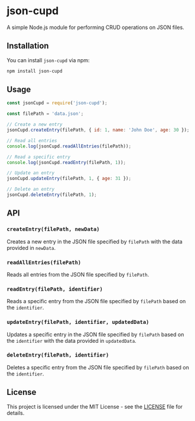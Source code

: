 # json-cupd

A simple Node.js module for performing CRUD operations on JSON files.

## Installation

You can install `json-cupd` via npm:

```bash
npm install json-cupd
```

## Usage

```javascript
const jsonCupd = require('json-cupd');

const filePath = 'data.json';

// Create a new entry
jsonCupd.createEntry(filePath, { id: 1, name: 'John Doe', age: 30 });

// Read all entries
console.log(jsonCupd.readAllEntries(filePath));

// Read a specific entry
console.log(jsonCupd.readEntry(filePath, 1));

// Update an entry
jsonCupd.updateEntry(filePath, 1, { age: 31 });

// Delete an entry
jsonCupd.deleteEntry(filePath, 1);
```

## API

### `createEntry(filePath, newData)`

Creates a new entry in the JSON file specified by `filePath` with the data provided in `newData`.

### `readAllEntries(filePath)`

Reads all entries from the JSON file specified by `filePath`.

### `readEntry(filePath, identifier)`

Reads a specific entry from the JSON file specified by `filePath` based on the `identifier`.

### `updateEntry(filePath, identifier, updatedData)`

Updates a specific entry in the JSON file specified by `filePath` based on the `identifier` with the data provided in `updatedData`.

### `deleteEntry(filePath, identifier)`

Deletes a specific entry from the JSON file specified by `filePath` based on the `identifier`.

## License

This project is licensed under the MIT License - see the [LICENSE](LICENSE) file for details.
